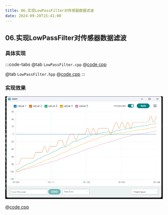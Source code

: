```yaml
---
title: 06.实现LowPassFilter对传感器数据滤波
date: 2024-09-20T15:41:00
---
```


## 06.实现LowPassFilter对传感器数据滤波


### 具体实现

:::code-tabs
@tab `LowPassFilter.cpp`
@[code cpp](./projects/06.filter/LowPassFilter.cpp)

@tab `LowPassFilter.hpp`
@[code cpp](./projects/06.filter/LowPassFilter.hpp)
:::

### 实现效果

![alt text](assets/images/image-8.png)

@[code cpp](./projects/06.filter/06.filter.ino)
